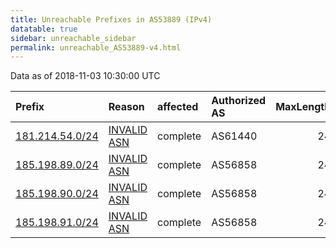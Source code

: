 ```yaml
---
title: Unreachable Prefixes in AS53889 (IPv4)
datatable: true
sidebar: unreachable_sidebar
permalink: unreachable_AS53889-v4.html
---
```


Data as of 2018-11-03 10:30:00 UTC


<div class="datatable-begin"></div>

| Prefix                                                   | Reason                                                                                                 | affected   | Authorized AS   |   MaxLength | Anchor                                         |   unreachable /24s |
|:---------------------------------------------------------|:-------------------------------------------------------------------------------------------------------|:-----------|:----------------|------------:|:-----------------------------------------------|-------------------:|
| [181.214.54.0/24](https://stat.ripe.net/181.214.54.0/24) | [INVALID ASN](https://rpki-validator.ripe.net/announcement-preview?asn=AS53889&prefix=181.214.54.0/24) | complete   | AS61440         |          24 | [LACNIC](unreachable_LACNIC_RPKI_Root-v4.html) |                  1 |
| [185.198.89.0/24](https://stat.ripe.net/185.198.89.0/24) | [INVALID ASN](https://rpki-validator.ripe.net/announcement-preview?asn=AS53889&prefix=185.198.89.0/24) | complete   | AS56858         |          24 | [RIPE](unreachable_RIPE_NCC_RPKI_Root-v4.html) |                  1 |
| [185.198.90.0/24](https://stat.ripe.net/185.198.90.0/24) | [INVALID ASN](https://rpki-validator.ripe.net/announcement-preview?asn=AS53889&prefix=185.198.90.0/24) | complete   | AS56858         |          24 | [RIPE](unreachable_RIPE_NCC_RPKI_Root-v4.html) |                  1 |
| [185.198.91.0/24](https://stat.ripe.net/185.198.91.0/24) | [INVALID ASN](https://rpki-validator.ripe.net/announcement-preview?asn=AS53889&prefix=185.198.91.0/24) | complete   | AS56858         |          24 | [RIPE](unreachable_RIPE_NCC_RPKI_Root-v4.html) |                  1 |

<div class="datatable-end"></div>
